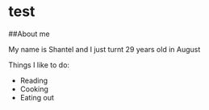 # test

##About me

My name is Shantel and I just turnt 29 years old in August

Things I like to do:
- Reading
- Cooking
- Eating out
 

